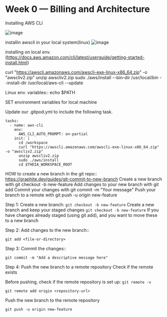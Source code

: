 # Week 0 — Billing and Architecture

Installing AWS CLI

![image](https://github.com/user-attachments/assets/76986645-ee86-4ee1-ba2a-626c8eea1531)



installin awscli in your local system(linux)
![image](https://github.com/user-attachments/assets/2960d4ae-1bd7-4747-8dcc-3208962e528d)

installing on local env.(https://docs.aws.amazon.com/cli/latest/userguide/getting-started-install.html)

curl "https://awscli.amazonaws.com/awscli-exe-linux-x86_64.zip" -o "awscliv2.zip"
unzip awscliv2.zip
sudo ./aws/install --bin-dir /usr/local/bin --install-dir /usr/local/aws-cli --update

Linux env. variables::
echo $PATH

SET environment variables for local machine

Update our .gitpod.yml to include the following task.

```
tasks:
  - name: aws-cli
    env:
      AWS_CLI_AUTO_PROMPT: on-partial
    init: |
      cd /workspace
      curl "https://awscli.amazonaws.com/awscli-exe-linux-x86_64.zip" -o "awscliv2.zip"
      unzip awscliv2.zip
      sudo ./aws/install
      cd $THEIA_WORKSPACE_ROOT
```


HOW to create a new branch in the git repo::
https://graphite.dev/guides/git-commit-to-new-branch
    Create a new branch with git checkout -b new-feature
    Add changes to your new branch with git add
    Commit your changes with git commit -m "Your message"
    Push your branch to a remote with git push -u origin new-feature

Step 1: Create a new branch:
```git checkout -b new-feature```
Create a new branch and keep your staged changes
```git checkout -b new-feature```
If you have changes already staged (using git add), and you want to move these to a new branch

Step 2: Add changes to the new branch::

```git add <file-or-directory>```

Step 3: Commit the changes::

```git commit -m "Add a descriptive message here"```

Step 4: Push the new branch to a remote repository
Check if the remote exists

Before pushing, check if the remote repository is set up:
```git remote -v```

```git remote add origin <repository-url>```

Push the new branch to the remote repository

```git push -u origin new-feature```
